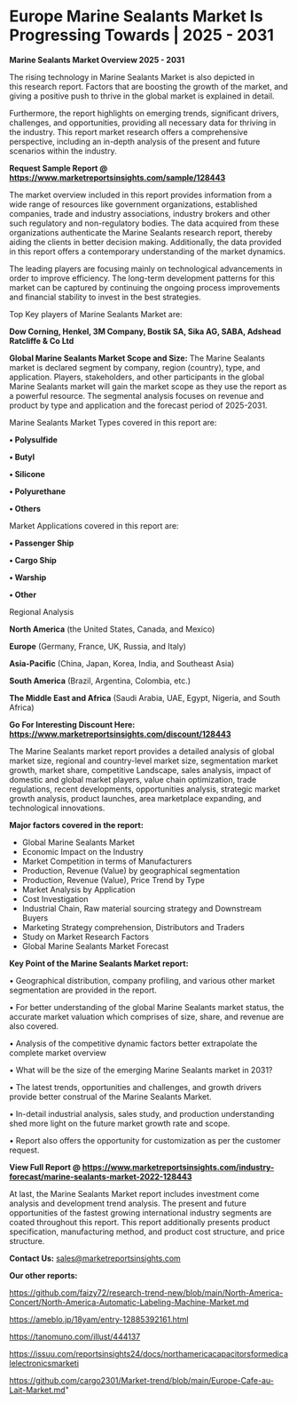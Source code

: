 # Europe Marine Sealants Market Is Progressing Towards | 2025 - 2031

<Strong> Marine Sealants Market Overview 2025 - 2031</strong>

The rising technology in Marine Sealants Market is also depicted in this research report. Factors that are boosting the growth of the market, and giving a positive push to thrive in the global market is explained in detail.

Furthermore, the report highlights on emerging trends, significant drivers, challenges, and opportunities, providing all necessary data for thriving in the industry. This report market research offers a comprehensive perspective, including an in-depth analysis of the present and future scenarios within the industry.

<strong>Request Sample Report @ <a href=https://www.marketreportsinsights.com/sample/128443>https://www.marketreportsinsights.com/sample/128443</a></strong>

The market overview included in this report provides information from a wide range of resources like government organizations, established companies, trade and industry associations, industry brokers and other such regulatory and non-regulatory bodies. The data acquired from these organizations authenticate the Marine Sealants research report, thereby aiding the clients in better decision making. Additionally, the data provided in this report offers a contemporary understanding of the market dynamics.

The leading players are focusing mainly on technological advancements in order to improve efficiency. The long-term development patterns for this market can be captured by continuing the ongoing process improvements and financial stability to invest in the best strategies.

Top Key players of Marine Sealants Market are:

<strong>Dow Corning, Henkel, 3M Company, Bostik SA, Sika AG, SABA, Adshead Ratcliffe & Co Ltd</strong>

<strong><b>Global Marine Sealants Market Scope and Size:</b></strong>
The Marine Sealants market is declared segment by company, region (country), type, and application. Players, stakeholders, and other participants in the global Marine Sealants market will gain the market scope as they use the report as a powerful resource. The segmental analysis focuses on revenue and product by type and application and the forecast period of 2025-2031.

Marine Sealants Market Types covered in this report are:

<strong>• Polysulfide

• Butyl

• Silicone

• Polyurethane

• Others</strong>

Market Applications covered in this report are:

<strong>• Passenger Ship

• Cargo Ship

• Warship

• Other</strong> 

Regional Analysis

<strong>North America</strong> (the United States, Canada, and Mexico)

<strong>Europe</strong> (Germany, France, UK, Russia, and Italy)

<strong>Asia-Pacific</strong> (China, Japan, Korea, India, and Southeast Asia)

<strong>South America</strong> (Brazil, Argentina, Colombia, etc.)

<strong>The Middle East and Africa</strong> (Saudi Arabia, UAE, Egypt, Nigeria, and South Africa)

<strong>Go For Interesting Discount Here: <a href=https://www.marketreportsinsights.com/discount/128443>https://www.marketreportsinsights.com/discount/128443</a></strong>

The Marine Sealants market report provides a detailed analysis of global market size, regional and country-level market size, segmentation market growth, market share, competitive Landscape, sales analysis, impact of domestic and global market players, value chain optimization, trade regulations, recent developments, opportunities analysis, strategic market growth analysis, product launches, area marketplace expanding, and technological innovations.

<strong><b>Major factors covered in the report:</b></strong>
<ul>
  <li>Global Marine Sealants Market </li>
  <li>Economic Impact on the Industry</li>
  <li>Market Competition in terms of Manufacturers</li>
  <li>Production, Revenue (Value) by geographical segmentation</li>
  <li>Production, Revenue (Value), Price Trend by Type</li>
  <li>Market Analysis by Application</li>
  <li>Cost Investigation</li>
  <li>Industrial Chain, Raw material sourcing strategy and Downstream Buyers</li>
  <li>Marketing Strategy comprehension, Distributors and Traders</li>
  <li>Study on Market Research Factors</li>
  <li>Global Marine Sealants Market Forecast</li>
</ul>

<strong><b>Key Point of the Marine Sealants Market report:</b></strong>

• Geographical distribution, company profiling, and various other market segmentation are provided in the report.

• For better understanding of the global Marine Sealants market status, the accurate market valuation which comprises of size, share, and revenue are also covered.

• Analysis of the competitive dynamic factors better extrapolate the complete market overview

• What will be the size of the emerging Marine Sealants market in 2031?

• The latest trends, opportunities and challenges, and growth drivers provide better construal of the Marine Sealants Market.

• In-detail industrial analysis, sales study, and production understanding shed more light on the future market growth rate and scope.

• Report also offers the opportunity for customization as per the customer request.

<strong><b>View Full Report @ <a href=https://www.marketreportsinsights.com/industry-forecast/marine-sealants-market-2022-128443>https://www.marketreportsinsights.com/industry-forecast/marine-sealants-market-2022-128443</a></b></strong>


At last, the Marine Sealants Market report includes investment come analysis and development trend analysis. The present and future opportunities of the fastest growing international industry segments are coated throughout this report. This report additionally presents product specification, manufacturing method, and product cost structure, and price structure.

<strong>Contact Us:</strong>
sales@marketreportsinsights.com

<strong>Our other reports:</strong>

<a href=https://github.com/faizy72/research-trend-new/blob/main/North-America-Concert/North-America-Automatic-Labeling-Machine-Market.md>https://github.com/faizy72/research-trend-new/blob/main/North-America-Concert/North-America-Automatic-Labeling-Machine-Market.md</a>

<a href=https://ameblo.jp/18yam/entry-12885392161.html>https://ameblo.jp/18yam/entry-12885392161.html</a>

<a href=https://tanomuno.com/illust/444137>https://tanomuno.com/illust/444137</a>

<a href=https://issuu.com/reportsinsights24/docs/northamericacapacitorsformedicalelectronicsmarketi>https://issuu.com/reportsinsights24/docs/northamericacapacitorsformedicalelectronicsmarketi</a>

<a href=https://github.com/cargo2301/Market-trend/blob/main/Europe-Cafe-au-Lait-Market.md>https://github.com/cargo2301/Market-trend/blob/main/Europe-Cafe-au-Lait-Market.md</a>"
